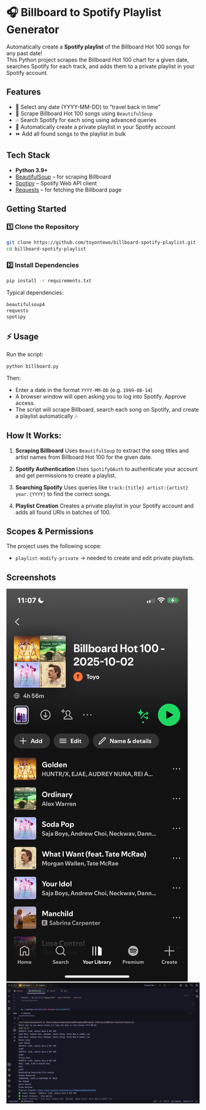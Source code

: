 
# 🎧 Billboard to Spotify Playlist Generator

Automatically create a **Spotify playlist** of the Billboard Hot 100 songs for any past date!  
This Python project scrapes the Billboard Hot 100 chart for a given date, searches Spotify for each track, and adds them to a private playlist in your Spotify account.


## Features
- 📅 Select any date (YYYY-MM-DD) to “travel back in time”
- 📰 Scrape Billboard Hot 100 songs using `BeautifulSoup`
- 🎶 Search Spotify for each song using advanced queries
- 📝 Automatically create a private playlist in your Spotify account
- ⏩ Add all found songs to the playlist in bulk


## Tech Stack
- **Python 3.9+**
- [BeautifulSoup](https://www.crummy.com/software/BeautifulSoup/) – for scraping Billboard
- [Spotipy](https://spotipy.readthedocs.io/) – Spotify Web API client
- [Requests](https://docs.python-requests.org/) – for fetching the Billboard page


## Getting Started

### 1️⃣ Clone the Repository
```bash
git clone https://github.com/toyontewo/billboard-spotify-playlist.git
cd billboard-spotify-playlist
````

### 2️⃣ Install Dependencies

```bash
pip install -r requirements.txt
```

Typical dependencies:

```
beautifulsoup4
requests
spotipy
```


## ⚡ Usage

Run the script:

```bash
python billboard.py
```

Then:

* Enter a date in the format `YYYY-MM-DD` (e.g. `1999-08-14`)
* A browser window will open asking you to log into Spotify. Approve access.
* The script will scrape Billboard, search each song on Spotify, and create a playlist automatically 🎶




## How It Works:

1. **Scraping Billboard**
   Uses `BeautifulSoup` to extract the song titles and artist names from Billboard Hot 100 for the given date.

2. **Spotify Authentication**
   Uses `SpotifyOAuth` to authenticate your account and get permissions to create a playlist.

3. **Searching Spotify**
   Uses queries like `track:{title} artist:{artist} year:{YYYY}` to find the correct songs.

4. **Playlist Creation**
   Creates a private playlist in your Spotify account and adds all found URIs in batches of 100.


##  Scopes & Permissions

The project uses the following scope:

* `playlist-modify-private` → needed to create and edit private playlists.

## Screenshots
![Phone SS](https://github.com/Toyontewo/billboard-spotify-playlist/blob/main/img/phonep.PNG)
![Laptop SS](https://github.com/Toyontewo/billboard-spotify-playlist/blob/main/img/codep.png)

